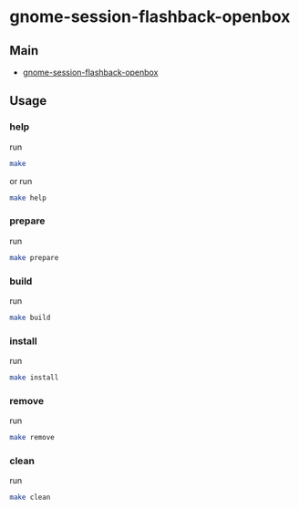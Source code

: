
# gnome-session-flashback-openbox

## Main

* [gnome-session-flashback-openbox](asset/gnome-session-flashback-openbox)


## Usage

### help

run

``` sh
make
```

or run

``` sh
make help
```


### prepare

run

``` sh
make prepare
```


### build

run

``` sh
make build
```


### install

run

``` sh
make install
```


### remove

run

``` sh
make remove
```


### clean

run

``` sh
make clean
```
